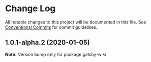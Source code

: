 # Change Log

All notable changes to this project will be documented in this file.
See [Conventional Commits](https://conventionalcommits.org) for commit guidelines.

## 1.0.1-alpha.2 (2020-01-05)

**Note:** Version bump only for package gatsby-wiki
